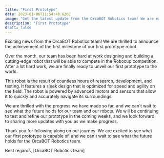 ```yaml
---
title: "First Prototype"
date: 2023-01-06T11:54:48.620Z
image: "Get the latest update from the OrcaBOT Robotics team! We are excited to announce the completion of our first prototype robot, featuring a sleek design and advanced artificial intelligence capabilities. Follow along as we continue to test and refine our prototype, and stay up-to-date with all the latest news from the OrcaBOT team."
description: "First Prototype"
draft: false
---
```


Exciting news from the OrcaBOT Robotics team! We are thrilled to announce the achievement of the first milestone of our first prototype robot.

Over the month, our team has been hard at work designing and building a cutting-edge robot that will be able to compete in the Robocup competition. After a lot hard work, we are finally ready to unveil our first prototype to the world.

This robot is the result of countless hours of research, development, and testing. It features a sleek design that is optimized for speed and agility on the field. The robot is powered by advanced motors and sensors that allow it to quickly and accurately navigate its surroundings.

We are thrilled with the progress we have made so far, and we can't wait to see what the future holds for our team and our robots. We will be continuing to test and refine our prototype in the coming weeks, and we look forward to sharing more updates with you as we make progress.

Thank you for following along on our journey. We are excited to see what our first prototype is capable of, and we can't wait to see what the future holds for the OrcaBOT Robotics team.

Best regards, \[OrcaBOT Robotics team\]